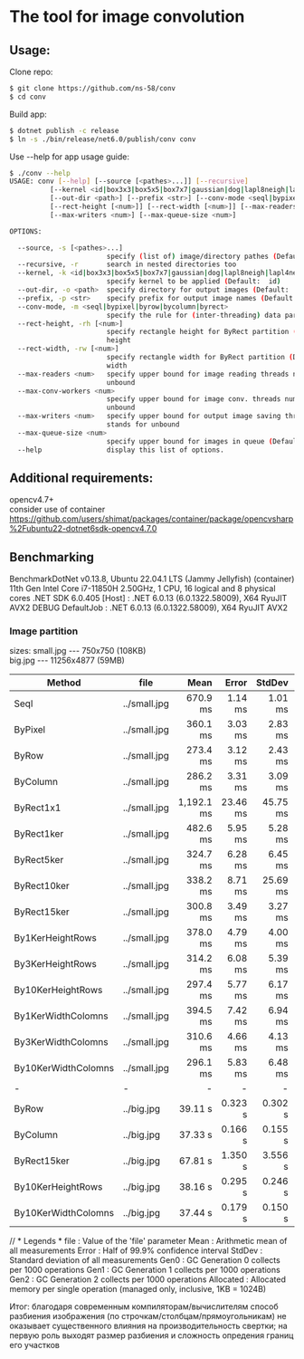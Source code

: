# The tool for image convolution
## Usage:  
Clone repo:
  ```bash
  $ git clone https://github.com/ns-58/conv
  $ cd conv
  ```
Build app:
  ```bash
  $ dotnet publish -c release
  $ ln -s ./bin/release/net6.0/publish/conv conv
  ```
Use --help for app usage guide:
  ```bash
  $ ./conv --help
USAGE: conv [--help] [--source [<pathes>...]] [--recursive]
            [--kernel <id|box3x3|box5x5|box7x7|gaussian|dog|lapl8neigh|lapl4neigh|lapl5x5|lapl5x5log|sobeln|sobels|sobelw|sobele>]
            [--out-dir <path>] [--prefix <str>] [--conv-mode <seql|bypixel|byrow|bycolumn|byrect>]
            [--rect-height [<num>]] [--rect-width [<num>]] [--max-readers <num>] [--max-conv-workers <num>]
            [--max-writers <num>] [--max-queue-size <num>]

OPTIONS:

    --source, -s [<pathes>...]
                          specify (list of) image/directory pathes (Default: ./ )
    --recursive, -r       search in nested directories too
    --kernel, -k <id|box3x3|box5x5|box7x7|gaussian|dog|lapl8neigh|lapl4neigh|lapl5x5|lapl5x5log|sobeln|sobels|sobelw|sobele>
                          specify kernel to be applied (Default:  id)
    --out-dir, -o <path>  specify directory for output images (Default: ./Out )
    --prefix, -p <str>    specify prefix for output image names (Default: Conv)
    --conv-mode, -m <seql|bypixel|byrow|bycolumn|byrect>
                          specify the rule for (inter-threading) data partition (Default: ByRow)
    --rect-height, -rh [<num>]
                          specify rectangle height for ByRect partition (Default: 9). -1 stands for image
                          height
    --rect-width, -rw [<num>]
                          specify rectangle width for ByRect partition (Default: 9). -1 stands for image
                          width
    --max-readers <num>   specify upper bound for image reading threads number (Default: 1). -1 stands for
                          unbound
    --max-conv-workers <num>
                          specify upper bound for image conv. threads number (Default: 4). -1 stands for
                          unbound
    --max-writers <num>   specify upper bound for output image saving threads number (Default: -1). -1
                          stands for unbound
    --max-queue-size <num>
                          specify upper bound for images in queue (Default: 4). -1 stands for unbound
    --help                display this list of options.
  ```
## Additional requirements:
  opencv4.7+  
  consider use of container https://github.com/users/shimat/packages/container/package/opencvsharp%2Fubuntu22-dotnet6sdk-opencv4.7.0

## Benchmarking
BenchmarkDotNet v0.13.8, Ubuntu 22.04.1 LTS (Jammy Jellyfish) (container)
11th Gen Intel Core i7-11850H 2.50GHz, 1 CPU, 16 logical and 8 physical cores
.NET SDK 6.0.405
  [Host]     : .NET 6.0.13 (6.0.1322.58009), X64 RyuJIT AVX2 DEBUG
  DefaultJob : .NET 6.0.13 (6.0.1322.58009), X64 RyuJIT AVX2
### Image partition
sizes:
small.jpg --- 750x750    (108KB)  
  big.jpg --- 11256x4877 (59MB)

| Method              | file         | Mean       | Error    | StdDev   | Gen0         | Gen1       | Gen2      | Allocated  |
|-------------------- |------------- |-----------:|---------:|---------:|-------------:|------------:|----------:|-----------:|
| Seql                | ../small.jpg |   670.9 ms |  1.14 ms |  1.01 ms |   53000.0000 |           - |         - |  643.78 MB |
| ByPixel             | ../small.jpg |   360.1 ms |  3.03 ms |  2.83 ms |   54000.0000 |   1500.0000 |         - |  646.74 MB |
| ByRow               | ../small.jpg |   273.4 ms |  3.12 ms |  2.43 ms |   53500.0000 |   1000.0000 |         - |   643.8 MB |
| ByColumn            | ../small.jpg |   286.2 ms |  3.31 ms |  3.09 ms |   53500.0000 |   1000.0000 |         - |   643.8 MB |
| ByRect1x1           | ../small.jpg | 1,192.1 ms | 23.46 ms | 45.75 ms |  216000.0000 |  24000.0000 | 1000.0000 | 2580.61 MB |
| ByRect1ker          | ../small.jpg |   482.6 ms |  5.95 ms |  5.28 ms |   95000.0000 |  16000.0000 |         - | 1144.73 MB |
| ByRect5ker          | ../small.jpg |   324.7 ms |  6.28 ms |  6.45 ms |   61000.0000 |   2000.0000 |         - |  731.14 MB |
| ByRect10ker         | ../small.jpg |   338.2 ms |  8.71 ms | 25.69 ms |   57500.0000 |   1500.0000 |         - |  686.81 MB |
| ByRect15ker         | ../small.jpg |   300.8 ms |  3.49 ms |  3.27 ms |   56000.0000 |   1000.0000 |         - |   672.3 MB |
| By1KerHeightRows    | ../small.jpg |   378.0 ms |  4.79 ms |  4.00 ms |   71000.0000 |   1000.0000 |         - |  858.11 MB |
| By3KerHeightRows    | ../small.jpg |   314.2 ms |  6.08 ms |  5.39 ms |   59000.0000 |   1000.0000 |         - |  715.24 MB |
| By10KerHeightRows   | ../small.jpg |   297.4 ms |  5.77 ms |  6.17 ms |   55500.0000 |   1000.0000 |         - |  664.96 MB |
| By1KerWidthColomns  | ../small.jpg |   394.5 ms |  7.42 ms |  6.94 ms |   71000.0000 |   1000.0000 |         - |  858.09 MB |
| By3KerWidthColomns  | ../small.jpg |   310.6 ms |  4.66 ms |  4.13 ms |   59000.0000 |   1000.0000 |         - |  715.24 MB |
| By10KerWidthColomns | ../small.jpg |   296.1 ms |  5.83 ms |  6.48 ms |   55500.0000 |   1000.0000 |         - |  664.95 MB |
| -                   |-             |-           |-         |-         |-             |-            |-          |-           |
| ByRow               | ../big.jpg   |    39.11 s |  0.323 s |  0.302 s | 7229000.0000 | 147000.0000 |         - |   84.26 GB |
| ByColumn            | ../big.jpg   |    37.33 s |  0.166 s |  0.155 s | 7227000.0000 | 139000.0000 |         - |   84.26 GB |
| ByRect15ker         | ../big.jpg   |    67.81 s |  1.350 s |  3.556 s | 7564000.0000 | 272000.0000 | 9000.0000 |   88.04 GB |
| By10KerHeightRows   | ../big.jpg   |    38.16 s |  0.295 s |  0.246 s | 7471000.0000 | 218000.0000 | 1000.0000 |   87.07 GB |
| By10KerWidthColomns | ../big.jpg   |    37.44 s |  0.179 s |  0.150 s | 7468000.0000 | 142000.0000 |         - |   87.07 GB |


// * Legends *
  file      : Value of the 'file' parameter
  Mean      : Arithmetic mean of all measurements
  Error     : Half of 99.9% confidence interval
  StdDev    : Standard deviation of all measurements
  Gen0      : GC Generation 0 collects per 1000 operations
  Gen1      : GC Generation 1 collects per 1000 operations
  Gen2      : GC Generation 2 collects per 1000 operations
  Allocated : Allocated memory per single operation (managed only, inclusive, 1KB = 1024B)

Итог: благодаря современным компиляторам/вычислителям способ разбиения изображения (по строчкам/столбцам/прямоугольникам) не оказывает существенного влияния на производительность свертки; на первую роль выходят размер разбиения и сложность опредения границ его участков
  
